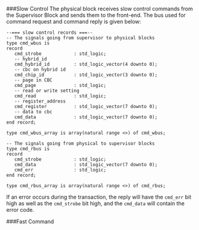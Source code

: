 ###Slow Control
The physical block receives slow control commands from the Supervisor Block and sends them to the front-end. The bus used for command request and command reply is given below:

    --=== slow control records ===--
    -- The signals going from supervisor to physical blocks
    type cmd_wbus is
    record
       cmd_strobe            : std_logic;
       -- hybrid_id
       cmd_hybrid_id         : std_logic_vector(4 downto 0);
       -- cbc on hybrid id
       cmd_chip_id           : std_logic_vector(3 downto 0);
       -- page in CBC
       cmd_page              : std_logic;
       -- read or write setting
       cmd_read              : std_logic;
       -- register_address
       cmd_register          : std_logic_vector(7 downto 0);
       -- data to cbc
       cmd_data              : std_logic_vector(7 downto 0);
    end record;

    type cmd_wbus_array is array(natural range <>) of cmd_wbus;
        
    -- The signals going from physical to supervisor blocks      
    type cmd_rbus is
    record
       cmd_strobe            : std_logic;
       cmd_data              : std_logic_vector(7 downto 0);
       cmd_err               : std_logic;
    end record;

    type cmd_rbus_array is array(natural range <>) of cmd_rbus;
    
If an error occurs during the transaction, the reply will have the `cmd_err` bit high as well as the `cmd_strobe` bit high, and the `cmd_data` will contain the error code.

###Fast Command

    
